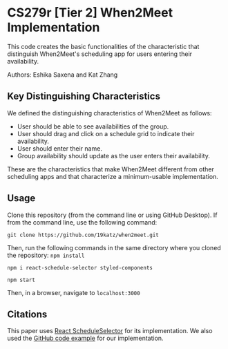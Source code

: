 # CS279r [Tier 2] When2Meet Implementation

This code creates the basic functionalities of the characteristic that distinguish When2Meet's scheduling app for users entering their availability.

Authors: Eshika Saxena and Kat Zhang

## Key Distinguishing Characteristics

We defined the distinguishing characteristics of When2Meet as follows:

* User should be able to see availabilities of the group.
* User should drag and click on a schedule grid to indicate their availability.
* User should enter their name.
* Group availability should update as the user enters their availability.

These are the characteristics that make When2Meet different from other scheduling apps and that characterize a minimum-usable implementation.

## Usage

Clone this repository (from the command line or using GitHub Desktop). If from the command line, use the following command:

`git clone https://github.com/19katz/when2meet.git`

Then, run the following commands in the same directory where you cloned the repository:
`npm install` 

`npm i react-schedule-selector styled-components` 

`npm start` 


Then, in a browser, navigate to `localhost:3000`

## Citations

This paper uses [React ScheduleSelector](https://www.npmjs.com/package/react-schedule-selector) for its implementation. We also used the [GitHub code example](https://github.com/bibekg/react-schedule-selector) for our implementation.
